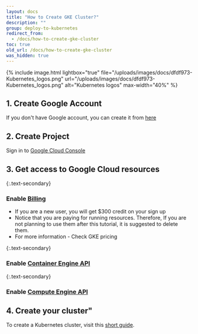 ```yaml
---
layout: docs
title: "How to Create GKE Cluster?"
description: ""
group: deploy-to-kubernetes
redirect_from:
  - /docs/how-to-create-gke-cluster
toc: true
old_url: /docs/how-to-create-gke-cluster
was_hidden: true
---
```


{% include image.html 
lightbox="true" 
file="/uploads/images/docs/dfdf973-Kubernetes_logos.png" 
url="/uploads/images/docs/dfdf973-Kubernetes_logos.png" 
alt="Kubernetes logos" 
max-width="40%" 
%}

## 1. Create Google Account
If you don't have Google account, you can create it from [here](https://accounts.google.com/SignUp)
 
## 2. Create Project
Sign in to [Google Cloud Console](https://console.cloud.google.com/)

## 3. Get access to Google Cloud resources

{:.text-secondary}
### Enable [Billing](https://console.cloud.google.com/billing)
* If you are a new user, you will get $300 credit on your sign up
* Notice that you are paying for running resources. Therefore, If you are not planning to use them after this tutorial, it is suggested to delete them.
* For more information - Check GKE pricing

{:.text-secondary} 
### Enable [Container Engine API](https://console.cloud.google.com/apis/api/container/overview)

{:.text-secondary}
### Enable [Compute Engine API](https://console.cloud.google.com/apis/api/compute_component/overview) 

## 4. Create your cluster"
To create a Kubernetes cluster, visit this [short guide](https://cloud.google.com/container-engine/docs/quickstart).

